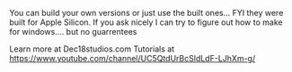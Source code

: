 You can build your own versions or just use the built ones...
FYI they were built for Apple Silicon.   If you ask nicely I can try to figure out how to make for windows....
but no guarrentees

Learn more at Dec18studios.com
Tutorials at https://www.youtube.com/channel/UC5QtdUrBcSldLdF-LJhXm-g/
